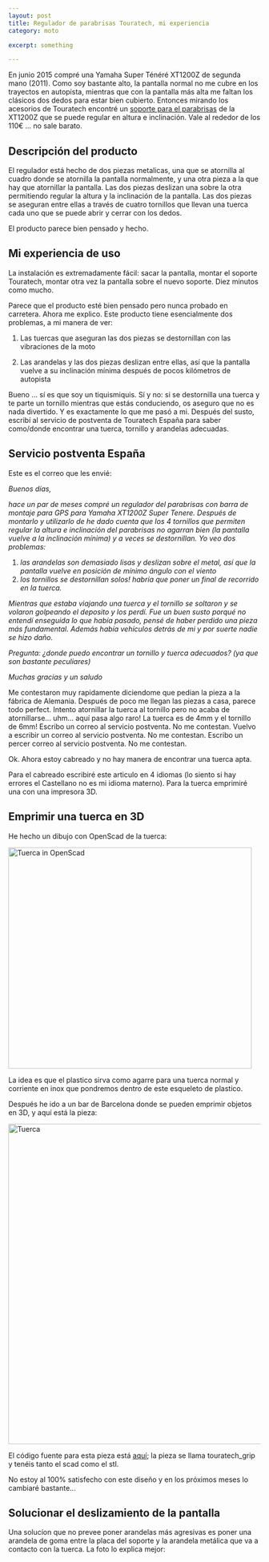 ```yaml
---
layout: post
title: Regulador de parabrisas Touratech, mi experiencia
category: moto

excerpt: something

---
```


En junio 2015 compré una Yamaha Super Ténéré XT1200Z de segunda mano (2011). Como soy bastante alto, la pantalla normal no me cubre en los trayectos en autopista, mientras que con la pantalla más alta me faltan los clásicos dos dedos para estar bien cubierto.
Entonces mirando los acesorios de Touratech encontré un [soporte para el parabrisas](http://shop.touratech-españa.com/en/carenado-y-parabrisas/2339-regulador-del-parabrisas-con-barra-de-montaje-para-gps-para-yamaha-xt1200z-super-tenere.html#/combinacion-basica) de la XT1200Z que se puede regular en altura e inclinación. Vale al rededor de los 110€ ... no sale barato.


## Descripción del producto

El regulador está hecho de dos piezas metalicas, una que se atornilla al cuadro donde se atornilla la pantalla normalmente, y una otra pieza a la que hay que atornillar la pantalla. Las dos piezas deslizan una sobre la otra permitiendo regular la altura y la inclinación de la pantalla. Las dos piezas se aseguran entre ellas a través de cuatro tornillos que llevan una tuerca cada uno que se puede abrir y cerrar con los dedos.

El producto parece bien pensado y hecho.


## Mi experiencia de uso

La instalación es extremadamente fácil: sacar la pantalla, montar el soporte Touratech, montar otra vez la pantalla sobre el nuevo soporte. Diez minutos como mucho.

Parece que el producto esté bien pensado pero nunca probado en carretera. Ahora me explico.
Este producto tiene esencialmente dos problemas, a mi manera de ver:

1. Las tuercas que aseguran las dos piezas se destornillan con las vibraciones de la moto

2. Las arandelas y las dos piezas deslizan entre ellas, así que la pantalla vuelve a su inclinación mínima después de pocos kilómetros de autopista

Bueno ... sí es que soy un tiquismiquis.
Sí y no: si se destornilla una tuerca y te parte un tornillo mientras que estás conduciendo, os aseguro que no es nada divertido. Y es exactamente lo que me pasó a mi. Después del susto, escribí al servicio de postventa de Touratech España para saber como/donde encontrar una tuerca, tornillo y arandelas adecuadas.


## Servicio postventa España

Este es el correo que les envié:


_Buenos días,_

_hace un par de meses compré un regulador del parabrisas con barra de montaje para GPS para Yamaha XT1200Z Super Tenere. Después de montarlo y utilizarlo de he dado cuenta que los 4 tornillos que permiten regular la altura e inclinación del parabrisas no agarran bien (la pantalla vuelve a la inclinación mínima) y a veces se destornillan. Yo veo dos problemas:_

1. _las arandelas son demasiado lisas y deslizan sobre el metal, así que la pantalla vuelve en posición de mínimo ángulo con el viento_
2. _los tornillos se destornillan solos! habría que poner un final de recorrido en la tuerca._

_Mientras que estaba viajando una tuerca y el tornillo se soltaron y se volaron golpeando el deposito y los perdí. Fue un buen susto porqué no entendí enseguida lo que había pasado, pensé de haber perdido una pieza más fundamental. Además había vehículos detrás de mi y por suerte nadie se hizo daño._

_Pregunta: ¿donde puedo encontrar un tornillo y tuerca adecuados? (ya que son bastante peculiares)_

_Muchas gracias y un saludo_


Me contestaron muy rapidamente diciendome que pedian la pieza a la fábrica de Alemania. Después de poco me llegan las piezas a casa, parece todo perfect. Intento atornillar la tuerca al tornillo pero no acaba de atornillarse... uhm... aquí pasa algo raro!
La tuerca es de 4mm y el tornillo de 6mm!
Escribo un correo al servicio postventa. No me contestan.
Vuelvo a escribir un correo al servicio postventa. No me contestan.
Escribo un percer correo al servicio postventa. No me contestan.

Ok.
Ahora estoy cabreado y no hay manera de encontrar una tuerca apta.

Para el cabreado escribiré este articulo en 4 idiomas (lo siento si hay errores el Castellano no es mi idioma materno).
Para la tuerca emprimiré una con una impresora 3D.


## Emprimir una tuerca en 3D

He hecho un dibujo con OpenScad de la tuerca:

<a data-flickr-embed="true"  href="https://www.flickr.com/photos/davrandom/24447444169/in/dateposted-public/" title="Tuerca in OpenScad"><img src="https://farm2.staticflickr.com/1537/24447444169_f364b3e96e.jpg" width="486" height="442" alt="Tuerca in OpenScad"></a><script async src="//embedr.flickr.com/assets/client-code.js" charset="utf-8"></script>

La idea es que el plastico sirva como agarre para una tuerca normal y corriente en inox que pondremos dentro de este esqueleto de plastico.

Después he ido a un bar de Barcelona donde se pueden emprimir objetos en 3D, y aquí está la pieza:

<a data-flickr-embed="true"  href="https://www.flickr.com/photos/davrandom/24186766294/in/dateposted-public/" title="Tuerca"><img src="https://farm2.staticflickr.com/1568/24186766294_7f3a08ef37_z.jpg" width="536" height="640" alt="Tuerca"></a><script async src="//embedr.flickr.com/assets/client-code.js" charset="utf-8"></script>

El código fuente para esta pieza está [aquí](https://bitbucket.org/davrandom/misc_projects/src/4e7c5a98694037af93aa3a701b41f9e9929f51b1/3D_scad/?at=master); la pieza se llama touratech_grip y tenéis tanto el scad como el stl.


No estoy al 100% satisfecho con este diseño y en los próximos meses lo cambiaré bastante...


## Solucionar el deslizamiento de la pantalla

Una solucíon que no prevee poner arandelas más agresivas es poner una arandela de goma entre la placa del soporte y la arandela metálica que va a contacto con la tuerca. La foto lo explica mejor:

